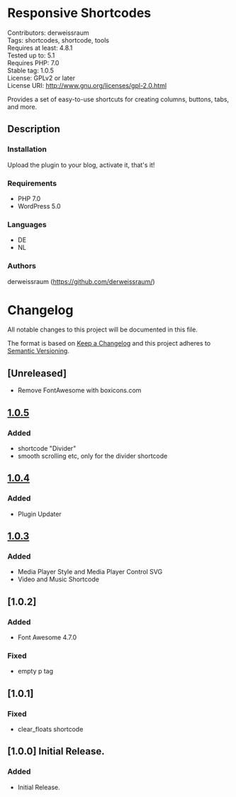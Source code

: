 # Responsive Shortcodes
Contributors: derweissraum  
Tags: shortcodes, shortcode, tools  
Requires at least: 4.8.1  
Tested up to: 5.1  
Requires PHP: 7.0  
Stable tag: 1.0.5  
License: GPLv2 or later  
License URI: http://www.gnu.org/licenses/gpl-2.0.html  


Provides a set of easy-to-use shortcuts for creating columns, buttons, tabs, and more.


## Description

### Installation
Upload the plugin to your blog, activate it, that\'s it!


### Requirements
* PHP 7.0
* WordPress 5.0

### Languages
* DE
* NL

### Authors
derweissraum (https://github.com/derweissraum/)


# Changelog 
All notable changes to this project will be documented in this file.

The format is based on [Keep a Changelog](http://keepachangelog.com/en/1.0.0/)
and this project adheres to [Semantic Versioning](http://semver.org/spec/v2.0.0.html).

## [Unreleased]
- Remove FontAwesome with boxicons.com

## [1.0.5]
### Added
- shortcode "Divider"
- smooth scrolling etc, only for the divider shortcode

## [1.0.4]
### Added
- Plugin Updater

## [1.0.3]
### Added
- Media Player Style and Media Player Control SVG
- Video and Music Shortcode

## [1.0.2]
### Added
- Font Awesome 4.7.0
### Fixed
- empty p tag

## [1.0.1]
### Fixed
- clear_floats shortcode

## [1.0.0] Initial Release.
### Added
- Initial Release.

[1.0.5]: https://github.com/derweissraum/Responsive-Shortcodes/archive/1.0.5.zip
[1.0.4]: https://github.com/derweissraum/Responsive-Shortcodes/archive/1.0.4.zip
[1.0.3]: https://github.com/derweissraum/Responsive-Shortcodes/archive/1.0.3.zip
